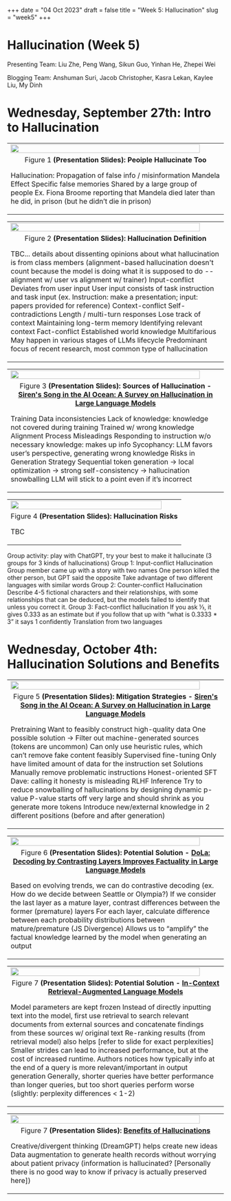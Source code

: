 +++
date = "04 Oct 2023"
draft = false
title = "Week 5: Hallucination"
slug = "week5"
+++

# Hallucination (Week 5)

<author>Presenting Team: Liu Zhe, Peng Wang, Sikun Guo, Yinhan He, Zhepei Wei</author>

<author>Blogging Team: Anshuman Suri, Jacob Christopher, Kasra Lekan, Kaylee Liu, My Dinh</author>

# Wednesday, September 27th: Intro to Hallucination

<table>
    <tr>
        <td><img src="/images/Week5/Hallucination/Hallucination_page_4.png" width="95%"></td>
    </tr>
    <td colspan=1 align="center"> Figure 1 <b>(Presentation Slides): Peoiple Hallucinate Too</b>
    <br/>
        <p style="text-align: left;">
            Hallucination: Propagation of false info / misinformation
            Mandela Effect
                Specific false memories
                Shared by a large group of people
                Ex. Fiona Broome reporting that Mandela died later than he did, in prison (but he didn’t die in prison)
        </p>
    </td>
</table>
<table>
    <tr>
        <td><img src="/images/Week5/Hallucination/Hallucination_page_6.png" width="95%"></td>
    </tr>
    <td colspan=1 align="center"> Figure 2 <b>(Presentation Slides): Hallucination Definition</b>
    <br/>
        <p style="text-align: left;">
            TBC... 
                details about dissenting opinions about what hallucination is from class members (alignment-based hallucination doesn't count because the model is doing what it is supposed to do -- alignment w/ user vs alignment w/ trainer)
            Input-conflict
                Deviates from user input
                User input consists of task instruction and task input (ex. Instruction: make a presentation; input: papers provided for reference)
            Context-conflict
                Self-contradictions
                Length / multi-turn responses
                Lose track of context
                Maintaining long-term memory
                Identifying relevant context
            Fact-conflict
                Established world knowledge
                Multifarious
                May happen in various stages of LLMs lifecycle
                Predominant focus of recent research, most common type of hallucination
        </p>
    </td>
</table>
<table>
    <tr>
        <td><img src="/images/Week5/Hallucination_Solution_&_Benefits/Hallucination_Solution_&_Benefits_page_5.png" width="95%"></td>
    </tr>
    <td colspan=1 align="center"> Figure 3 <b>(Presentation Slides): Sources of Hallucination - <a href="https://arxiv.org/abs/2309.01219">Siren's Song in the AI Ocean: A Survey on Hallucination in Large Language Models</a></b>
    <br/>
        <p style="text-align: left;">
            Training Data inconsistencies
                Lack of knowledge: knowledge not covered during training
                Trained w/ wrong knowledge
            Alignment Process Misleadings
                Responding to instruction w/o necessary knowledge: makes up info
                Sycophancy: LLM favors user’s perspective, generating wrong knowledge
            Risks in Generation Strategy
                Sequential token generation → local optimization → strong self-consistency → hallucination snowballing
                LLM will stick to a point even if it’s incorrect
        </p>
    </td>
</table>
<table>
    <tr>
        <td><img src="/images/Week5/Hallucination_Solution_&_Benefits/Hallucination_Solution_&_Benefits_page_4.png" width="95%"></td>
    </tr>
    <td colspan=1 align="center"> Figure 4 <b>(Presentation Slides): Hallucination Risks</b>
    <br/>
        <p style="text-align: left;">
            TBC
        </p>
    </td>
</table>

Group activity: play with ChatGPT, try your best to make it hallucinate (3 groups for 3 kinds of hallucinations)
Group 1: Input-conflict Hallucination
    Group member came up with a story with two names
    One person killed the other person, but GPT said the opposite
    Take advantage of two different languages with similar words
Group 2: Counter-conflict Hallucination
    Describe 4-5 fictional characters and their relationships, with some relationships that can be deduced, but the models failed to identify that unless you correct it.
Group 3: Fact-conflict hallucination
    If you ask ⅓, it gives 0.333 as an estimate but if you follow that up with “what is 0.3333 * 3” it says 1 confidently
    Translation from two languages


# Wednesday, October 4th: Hallucination Solutions and Benefits

<table>
    <tr>
        <td><img src="/images/Week5/Hallucination_Solution_&_Benefits/Hallucination_Solution_&_Benefits_page_7.png" width="95%"></td>
    </tr>
    <td colspan=1 align="center"> Figure 5 <b>(Presentation Slides): Mitigation Strategies - <a href="https://arxiv.org/abs/2309.01219">Siren's Song in the AI Ocean: A Survey on Hallucination in Large Language Models</a></b>
        <br/>
        <p style="text-align: left;">
            Pretraining
                Want to feasibly construct high-quality data
                One possible solution → Filter out machine-generated sources (tokens are uncommon)
                Can only use heuristic rules, which can’t remove fake content feasibly
            Supervised fine-tuning
                Only have limited amount of data for the instruction set
                Solutions
                    Manually remove problematic instructions
                    Honest-oriented SFT
                    Dave: calling it honesty is misleading
            RLHF
            Inference
                Try to reduce snowballing of hallucinations by designing dynamic p-value 
                    P-value starts off very large and should shrink as you generate more tokens
                Introduce new/external knowledge in 2 different positions (before and after generation)
        </p>
    </td>
</table>
<table>
    <tr>
        <td><img src="/images/Week5/Hallucination_Solution_&_Benefits/Hallucination_Solution_&_Benefits_page_16.png" width="95%"></td>
    </tr>
    <td colspan=1 align="center"> Figure 6 
        <b>(Presentation Slides): Potential Solution - <a href="https://arxiv.org/abs/2309.03883">DoLa: Decoding by Contrasting Layers Improves Factuality in Large Language Models</a></b>
        <br/>
        <p style="text-align: left;">
            Based on evolving trends, we can do contrastive decoding (ex. How do we decide between Seattle or Olympia?)
            If we consider the last layer as a mature layer, contrast differences between the former (premature) layers
            For each layer, calculate difference between each probability distributions between mature/premature (JS Divergence)
            Allows us to “amplify” the factual knowledge learned by the model when generating an output
        </p>
    </td>
</table>
<table>
    <tr>
        <td><img src="/images/Week5/Hallucination_Solution_&_Benefits/Hallucination_Solution_&_Benefits_page_21.png" width="95%"></td>
    </tr>
    <td colspan=1 align="center"> Figure 7 
        <b>(Presentation Slides): Potential Solution - <a href="https://arxiv.org/abs/2302.00083">In-Context Retrieval-Augmented Language Models</a></b>
        <br/>
        <p style="text-align: left;">
            Model parameters are kept frozen 
            Instead of directly inputting text into the model, first use retrieval to search relevant documents from external sources and concatenate findings from these sources w/ original text
            Re-ranking results (from retrieval model) also helps [refer to slide for exact perplexities] 
            Smaller strides can lead to increased performance, but at the cost of increased runtime.
                Authors notices how typically info at the end of a query is more relevant/important in output generation
                Generally, shorter queries have better performance than longer queries, but too short queries perform worse (slightly: perplexity differences < 1-2)
        </p>
    </td>
</table>
<table>
    <tr>
        <td><img src="/images/Week5/Hallucination_Solution_&_Benefits/Hallucination_Solution_&_Benefits_page_28.png" width="95%"></td>
    </tr>
    <td colspan=1 align="center"> Figure 7 
        <b>(Presentation Slides): <a href="https://arxiv.org/abs/2302.00083">Benefits of Hallucinations</a></b>
        <br/>
        <p style="text-align: left;">
            Creative/divergent thinking (DreamGPT) helps create new ideas
            Data augmentation to generate health records without worrying about patient privacy (information is hallucinated? [Personally there is no good way to know if privacy is actually preserved here])
        </p>
    </td>
</table>
